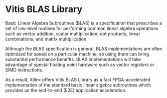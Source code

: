 # Vitis BLAS Library
Basic Linear Algebra Subroutines (BLAS) is a specification that prescribes a set of low-level routines for performing common linear algebra operations such as vector addition, scalar multiplication, dot products, linear combinations, and matrix multiplication. 

Although the BLAS specification is general, BLAS implementations are often optimized for speed on a particular machine, so using them can bring substantial performance benefits. BLAS implementations will take advantage of special floating point hardware such as vector registers or SIMD instructions.

As a result, Xilinx offers Vitis BLAS Library as a fast FPGA-accelerated implementation of the standard basic linear algebra subroutines which provides us the end-to-end (E2E) application acceleration.

